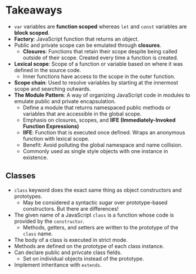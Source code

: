 # Takeaways

- `var` variables are **function scoped** whereas `let` and `const` variables are **block scoped**.
- **Factory**: JavaScript function that returns an object.
- Public and private scope can be emulated through **closures**.
	- **Closures**: Functions that retain their scope despite being called outside of their scope. Created
	every time a function is created.
- **Lexical scope**: Scope of a function or variable based on where it was defined in the source code. 
	- Inner functions have access to the scope in the outer function.
- **Scope chain**: Used to resolve variables by starting at the innermost scope and searching outwards.
- **The Module Pattern**: A way of organizing JavaScript code in modules to emulate public and private encapsulation.
	- Define a module that returns namespaced public methods or variables that are accessible in the global scope.
	- Emphasis on closures, scopes, and **IIFE (Immediately-Invoked Function Expressions)**
	- **IIFE**: Function that is executed once defined. Wraps an anonymous function with lexical scope.
	- Benefit: Avoid polluting the global namespace and name collision.
	- Commonly used as single style objects with one instance in existence. 

## Classes

- `class` keyword does the exact same thing as object constructors and prototypes.
	- May be considered a syntactic sugar over prototype-based constructors. But there are differences!
- The given name of a JavaScript `class` is a function whose code is provided by the `constructor`.
	- Methods, getters, and setters are written to the prototype of the `class` name.
- The body of a class is executed in strict mode.
- Methods are defined on the prototype of each class instance.
- Can declare public and privcate class fields. 
	- Set on individual objects instead of the prototype.
- Implement inheritance with `extends`.
